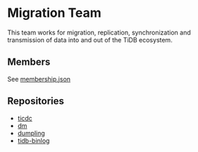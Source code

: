 # Migration Team

This team works for migration, replication, synchronization and transmission of data into and out of the TiDB ecosystem.

## Members

See [membership.json](membership.json)

## Repositories

* [ticdc](https://github.com/pingcap/ticdc)
* [dm](https://github.com/pingcap/dm)
* [dumpling](https://github.com/pingcap/dumpling)
* [tidb-binlog](https://github.com/pingcap/tidb-binlog)
